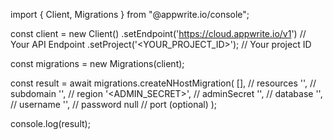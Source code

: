 import { Client, Migrations } from "@appwrite.io/console";

const client = new Client()
    .setEndpoint('https://cloud.appwrite.io/v1') // Your API Endpoint
    .setProject('<YOUR_PROJECT_ID>'); // Your project ID

const migrations = new Migrations(client);

const result = await migrations.createNHostMigration(
    [], // resources
    '<SUBDOMAIN>', // subdomain
    '<REGION>', // region
    '<ADMIN_SECRET>', // adminSecret
    '<DATABASE>', // database
    '<USERNAME>', // username
    '<PASSWORD>', // password
    null // port (optional)
);

console.log(result);
